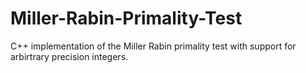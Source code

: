 # Miller-Rabin-Primality-Test
C++ implementation of the Miller Rabin primality test with support for arbirtrary precision integers.
